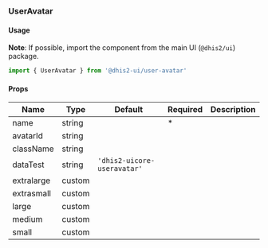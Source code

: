 ### UserAvatar

#### Usage

**Note**: If possible, import the component from the main UI (`@dhis2/ui`) package.


```js
import { UserAvatar } from '@dhis2-ui/user-avatar'
```


#### Props

|Name|Type|Default|Required|Description|
|---|---|---|---|---|
|name|string||*||
|avatarId|string||||
|className|string||||
|dataTest|string|`'dhis2-uicore-useravatar'`|||
|extralarge|custom||||
|extrasmall|custom||||
|large|custom||||
|medium|custom||||
|small|custom||||
